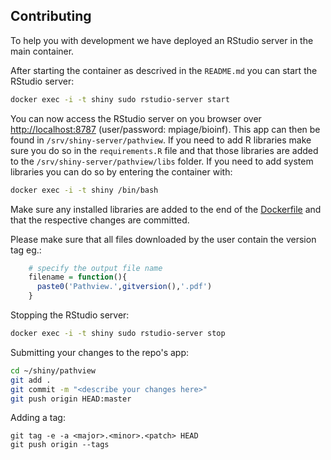 ## Contributing

To help you with development we have deployed an RStudio server in the main container. 

After starting the container as descrived in the `README.md` you can start the RStudio server:
```bash
docker exec -i -t shiny sudo rstudio-server start
```
You can now access the RStudio server on you browser over [http://localhost:8787](http://localhost:8787) (user/password: mpiage/bioinf). This app can then be found in `/srv/shiny-server/pathview`. If you need to add R libraries make sure you do so in the `requirements.R` file and that those libraries are added to the `/srv/shiny-server/pathview/libs` folder. If you need to add system libraries you can do so by entering the container with:
```bash
docker exec -i -t shiny /bin/bash
```
Make sure any installed libraries are added to the end of the [Dockerfile](https://github.com/mpg-age-bioinformatics/shiny/blob/master/Dockerfile) and that the respective changes are committed.

Please make sure that all files downloaded by the user contain the version tag eg.:
```R
    # specify the output file name
    filename = function(){
      paste0('Pathview.',gitversion(),'.pdf')
    }
```

Stopping the RStudio server:
```bash
docker exec -i -t shiny sudo rstudio-server stop
```
Submitting your changes to the repo's app:
```bash
cd ~/shiny/pathview
git add .
git commit -m "<describe your changes here>"
git push origin HEAD:master
```
Adding a tag:
```
git tag -e -a <major>.<minor>.<patch> HEAD
git push origin --tags
```
